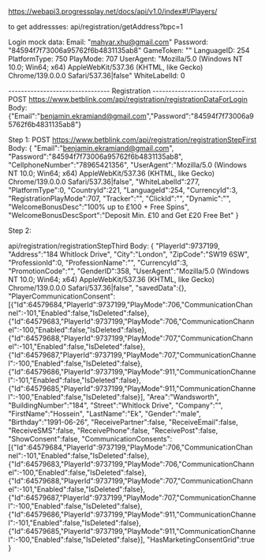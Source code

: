 https://webapi3.progressplay.net/docs/api/v1.0/index#!/Players/

to get addressses: api/registration/getAddress?bpc=1

Login mock data:
Email: "mahyar.xhu@gmail.com"
Password: "84594f7f73006a95762f6b4831135ab8"
GameToken: ""
LanguageID: 254
PlatformType: 750
PlayMode: 707
UserAgent: "Mozilla/5.0 (Windows NT 10.0; Win64; x64) AppleWebKit/537.36 (KHTML, like Gecko) Chrome/139.0.0.0 Safari/537.36|false"
WhiteLabelId: 0



-------------------------------- Registration -----------------------------
POST https://www.betblink.com/api/registration/registrationDataForLogin
Body:
{"Email":"benjamin.ekramiand@gmail.com","Password":"84594f7f73006a95762f6b4831135ab8"}

Step 1:
POST https://www.betblink.com/api/registration/registrationStepFirst
Body:
{
    "Email":"benjamin.ekramiand@gmail.com",
    "Password":"84594f7f73006a95762f6b4831135ab8",
    "CellphoneNumber":"78965421356",
    "UserAgent":"Mozilla/5.0 (Windows NT 10.0; Win64; x64) AppleWebKit/537.36 (KHTML, like Gecko) Chrome/139.0.0.0 Safari/537.36|false",
    "WhiteLabelId":277,
    "PlatformType":0,
    "CountryId":221,
    "LanguageId":254,
    "CurrencyId":3,
    "RegistrationPlayMode":707,
    "Tracker":"",
    "ClickId":"",
    "Dynamic":"",
    "WelcomeBonusDesc":"100% up to £100 + Free Spins",
    "WelcomeBonusDescSport":"Deposit Min. £10 and Get £20 Free Bet"
}

Step 2:

api/registration/registrationStepThird
Body:
{
    "PlayerId":9737199,
    "Address":"184 Whitlock Drive",
    "City":"London",
    "ZipCode":"SW19 6SW",
    "ProfessionId":0,
    "ProfessionName":"",
    "CurrencyId":3,
    "PromotionCode":"",
    "GenderID":358,
    "UserAgent":"Mozilla/5.0 (Windows NT 10.0; Win64; x64) AppleWebKit/537.36 (KHTML, like Gecko) Chrome/139.0.0.0 Safari/537.36|false",
    "savedData":{},
    "PlayerCommunicationConsent":[{"Id":64579684,"PlayerId":9737199,"PlayMode":706,"CommunicationChannel":-101,"Enabled":false,"IsDeleted":false},{"Id":64579683,"PlayerId":9737199,"PlayMode":706,"CommunicationChannel":-100,"Enabled":false,"IsDeleted":false},{"Id":64579688,"PlayerId":9737199,"PlayMode":707,"CommunicationChannel":-101,"Enabled":false,"IsDeleted":false},{"Id":64579687,"PlayerId":9737199,"PlayMode":707,"CommunicationChannel":-100,"Enabled":false,"IsDeleted":false},{"Id":64579686,"PlayerId":9737199,"PlayMode":911,"CommunicationChannel":-101,"Enabled":false,"IsDeleted":false},{"Id":64579685,"PlayerId":9737199,"PlayMode":911,"CommunicationChannel":-100,"Enabled":false,"IsDeleted":false}],
    "Area":"Wandsworth",
    "BuildingNumber":"184",
    "Street":"Whitlock Drive",
    "Company":"",
    "FirstName":"Hossein",
    "LastName":"Ek",
    "Gender":"male",
    "Birthday":"1991-06-26",
    "ReceivePartner":false,
    "ReceiveEmail":false,
    "ReceiveSMS":false,
    "ReceivePhone":false,
    "ReceivePost":false,
    "ShowConsent":false,
    "CommunicationConsents":[{"Id":64579684,"PlayerId":9737199,"PlayMode":706,"CommunicationChannel":-101,"Enabled":false,"IsDeleted":false},{"Id":64579683,"PlayerId":9737199,"PlayMode":706,"CommunicationChannel":-100,"Enabled":false,"IsDeleted":false},{"Id":64579688,"PlayerId":9737199,"PlayMode":707,"CommunicationChannel":-101,"Enabled":false,"IsDeleted":false},{"Id":64579687,"PlayerId":9737199,"PlayMode":707,"CommunicationChannel":-100,"Enabled":false,"IsDeleted":false},{"Id":64579686,"PlayerId":9737199,"PlayMode":911,"CommunicationChannel":-101,"Enabled":false,"IsDeleted":false},{"Id":64579685,"PlayerId":9737199,"PlayMode":911,"CommunicationChannel":-100,"Enabled":false,"IsDeleted":false}],
    "HasMarketingConsentGrid":true
}

